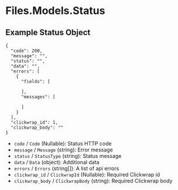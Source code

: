 # Files.Models.Status

## Example Status Object

```
{
  "code": 200,
  "message": "",
  "status": "",
  "data": "",
  "errors": [
    {
      "fields": [

      ],
      "messages": [

      ]
    }
  ],
  "clickwrap_id": 1,
  "clickwrap_body": ""
}
```

* `code` / `Code`  (Nullable<Int64>): Status HTTP code
* `message` / `Message`  (string): Error message
* `status` / `StatusType`  (string): Status message
* `data` / `Data`  (object): Additional data
* `errors` / `Errors`  (string[]): A list of api errors
* `clickwrap_id` / `ClickwrapId`  (Nullable<Int64>): Required Clickwrap id
* `clickwrap_body` / `ClickwrapBody`  (string): Required Clickwrap body
